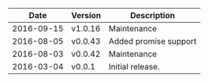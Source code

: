 | Date        | Version | Description |
| ----------- | ------- | ----------- |
| 2016-09-15  | v1.0.16 | Maintenance |
| 2016-08-05  | v0.0.43 | Added promise support |
| 2016-08-03  | v0.0.42 | Maintenance |
| 2016-03-04  | v0.0.1  | Initial release. |
